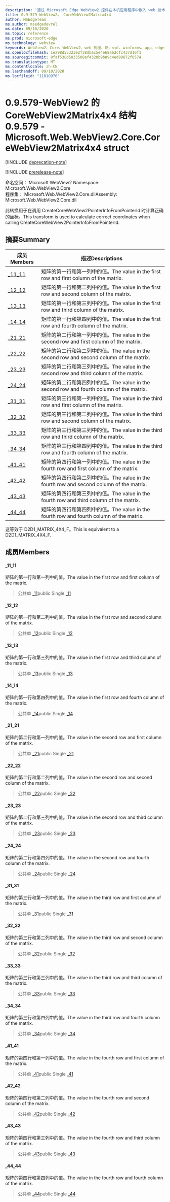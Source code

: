 ```yaml
---
description: '通过 Microsoft Edge WebView2 控件在本机应用程序中嵌入 web 技术 (HTML、CSS 和 JavaScript) '
title: 0.9.579-WebView2。 CoreWebView2Matrix4x4
author: MSEdgeTeam
ms.author: msedgedevrel
ms.date: 09/10/2020
ms.topic: reference
ms.prod: microsoft-edge
ms.technology: webview
keywords: WebView2、Core、WebView2、web 视图、新、wpf、winforms、app、edge、CoreWebView2、CoreWebView2Controller、浏览器控件、边缘 html、、浏览器控件、边缘 html、WebView2
ms.openlocfilehash: 1ea98d55323e2f38dbac5e4e68ab2cfc437d16f1
ms.sourcegitcommit: 0faf538d5033508af4320b9b89c4ed99872f0574
ms.translationtype: MT
ms.contentlocale: zh-CN
ms.lasthandoff: 09/10/2020
ms.locfileid: "11010976"
---
```

# <span data-ttu-id="f702d-104">0.9.579-WebView2 的 CoreWebView2Matrix4x4 结构</span><span class="sxs-lookup"><span data-stu-id="f702d-104">0.9.579 - Microsoft.Web.WebView2.Core.CoreWebView2Matrix4x4 struct</span></span> 

[!INCLUDE [deprecation-note](../../includes/deprecation-note.md)]

[!INCLUDE [prerelease-note](../../includes/prerelease-note.md)]

<span data-ttu-id="f702d-105">命名空间： Microsoft WebView2 </span><span class="sxs-lookup"><span data-stu-id="f702d-105">Namespace: Microsoft.Web.WebView2.Core</span></span>\
<span data-ttu-id="f702d-106">程序集： Microsoft.Web.WebView2.Core.dll</span><span class="sxs-lookup"><span data-stu-id="f702d-106">Assembly: Microsoft.Web.WebView2.Core.dll</span></span>

<span data-ttu-id="f702d-107">此转换用于在调用 CreateCoreWebView2PointerInfoFromPointerId 时计算正确的坐标。</span><span class="sxs-lookup"><span data-stu-id="f702d-107">This transform is used to calculate correct coordinates when calling CreateCoreWebView2PointerInfoFromPointerId.</span></span>

## <span data-ttu-id="f702d-108">摘要</span><span class="sxs-lookup"><span data-stu-id="f702d-108">Summary</span></span>

 <span data-ttu-id="f702d-109">成员</span><span class="sxs-lookup"><span data-stu-id="f702d-109">Members</span></span>                        | <span data-ttu-id="f702d-110">描述</span><span class="sxs-lookup"><span data-stu-id="f702d-110">Descriptions</span></span>
--------------------------------|---------------------------------------------
[<span data-ttu-id="f702d-111">_11</span><span class="sxs-lookup"><span data-stu-id="f702d-111">_11</span></span>](#_11) | <span data-ttu-id="f702d-112">矩阵的第一行和第一列中的值。</span><span class="sxs-lookup"><span data-stu-id="f702d-112">The value in the first row and first column of the matrix.</span></span>
[<span data-ttu-id="f702d-113">_12</span><span class="sxs-lookup"><span data-stu-id="f702d-113">_12</span></span>](#_12) | <span data-ttu-id="f702d-114">矩阵的第一行和第二列中的值。</span><span class="sxs-lookup"><span data-stu-id="f702d-114">The value in the first row and second column of the matrix.</span></span>
[<span data-ttu-id="f702d-115">_13</span><span class="sxs-lookup"><span data-stu-id="f702d-115">_13</span></span>](#_13) | <span data-ttu-id="f702d-116">矩阵的第一行和第三列中的值。</span><span class="sxs-lookup"><span data-stu-id="f702d-116">The value in the first row and third column of the matrix.</span></span>
[<span data-ttu-id="f702d-117">_14</span><span class="sxs-lookup"><span data-stu-id="f702d-117">_14</span></span>](#_14) | <span data-ttu-id="f702d-118">矩阵的第一行和第四列中的值。</span><span class="sxs-lookup"><span data-stu-id="f702d-118">The value in the first row and fourth column of the matrix.</span></span>
[<span data-ttu-id="f702d-119">_21</span><span class="sxs-lookup"><span data-stu-id="f702d-119">_21</span></span>](#_21) | <span data-ttu-id="f702d-120">矩阵的第二行和第一列中的值。</span><span class="sxs-lookup"><span data-stu-id="f702d-120">The value in the second row and first column of the matrix.</span></span>
[<span data-ttu-id="f702d-121">_22</span><span class="sxs-lookup"><span data-stu-id="f702d-121">_22</span></span>](#_22) | <span data-ttu-id="f702d-122">矩阵的第二行和第二列中的值。</span><span class="sxs-lookup"><span data-stu-id="f702d-122">The value in the second row and second column of the matrix.</span></span>
[<span data-ttu-id="f702d-123">_23</span><span class="sxs-lookup"><span data-stu-id="f702d-123">_23</span></span>](#_23) | <span data-ttu-id="f702d-124">矩阵的第二行和第三列中的值。</span><span class="sxs-lookup"><span data-stu-id="f702d-124">The value in the second row and third column of the matrix.</span></span>
[<span data-ttu-id="f702d-125">_24</span><span class="sxs-lookup"><span data-stu-id="f702d-125">_24</span></span>](#_24) | <span data-ttu-id="f702d-126">矩阵的第二行和第四列中的值。</span><span class="sxs-lookup"><span data-stu-id="f702d-126">The value in the second row and fourth column of the matrix.</span></span>
[<span data-ttu-id="f702d-127">_31</span><span class="sxs-lookup"><span data-stu-id="f702d-127">_31</span></span>](#_31) | <span data-ttu-id="f702d-128">矩阵的第三行和第一列中的值。</span><span class="sxs-lookup"><span data-stu-id="f702d-128">The value in the third row and first column of the matrix.</span></span>
[<span data-ttu-id="f702d-129">_32</span><span class="sxs-lookup"><span data-stu-id="f702d-129">_32</span></span>](#_32) | <span data-ttu-id="f702d-130">矩阵的第三行和第二列中的值。</span><span class="sxs-lookup"><span data-stu-id="f702d-130">The value in the third row and second column of the matrix.</span></span>
[<span data-ttu-id="f702d-131">_33</span><span class="sxs-lookup"><span data-stu-id="f702d-131">_33</span></span>](#_33) | <span data-ttu-id="f702d-132">矩阵的第三行和第三列中的值。</span><span class="sxs-lookup"><span data-stu-id="f702d-132">The value in the third row and third column of the matrix.</span></span>
[<span data-ttu-id="f702d-133">_34</span><span class="sxs-lookup"><span data-stu-id="f702d-133">_34</span></span>](#_34) | <span data-ttu-id="f702d-134">矩阵的第三行和第四列中的值。</span><span class="sxs-lookup"><span data-stu-id="f702d-134">The value in the third row and fourth column of the matrix.</span></span>
[<span data-ttu-id="f702d-135">_41</span><span class="sxs-lookup"><span data-stu-id="f702d-135">_41</span></span>](#_41) | <span data-ttu-id="f702d-136">矩阵的第四行和第一列中的值。</span><span class="sxs-lookup"><span data-stu-id="f702d-136">The value in the fourth row and first column of the matrix.</span></span>
[<span data-ttu-id="f702d-137">_42</span><span class="sxs-lookup"><span data-stu-id="f702d-137">_42</span></span>](#_42) | <span data-ttu-id="f702d-138">矩阵的第四行和第二列中的值。</span><span class="sxs-lookup"><span data-stu-id="f702d-138">The value in the fourth row and second column of the matrix.</span></span>
[<span data-ttu-id="f702d-139">_43</span><span class="sxs-lookup"><span data-stu-id="f702d-139">_43</span></span>](#_43) | <span data-ttu-id="f702d-140">矩阵的第四行和第三列中的值。</span><span class="sxs-lookup"><span data-stu-id="f702d-140">The value in the fourth row and third column of the matrix.</span></span>
[<span data-ttu-id="f702d-141">_44</span><span class="sxs-lookup"><span data-stu-id="f702d-141">_44</span></span>](#_44) | <span data-ttu-id="f702d-142">矩阵的第四行和第四列中的值。</span><span class="sxs-lookup"><span data-stu-id="f702d-142">The value in the fourth row and fourth column of the matrix.</span></span>

<span data-ttu-id="f702d-143">这等效于 D2D1_MATRIX_4X4_F。</span><span class="sxs-lookup"><span data-stu-id="f702d-143">This is equivalent to a D2D1_MATRIX_4X4_F.</span></span>

## <span data-ttu-id="f702d-144">成员</span><span class="sxs-lookup"><span data-stu-id="f702d-144">Members</span></span>

#### <span data-ttu-id="f702d-145">_11</span><span class="sxs-lookup"><span data-stu-id="f702d-145">_11</span></span> 

<span data-ttu-id="f702d-146">矩阵的第一行和第一列中的值。</span><span class="sxs-lookup"><span data-stu-id="f702d-146">The value in the first row and first column of the matrix.</span></span>

> <span data-ttu-id="f702d-147">公共单 [_11](#_11)</span><span class="sxs-lookup"><span data-stu-id="f702d-147">public Single [_11](#_11)</span></span>

#### <span data-ttu-id="f702d-148">_12</span><span class="sxs-lookup"><span data-stu-id="f702d-148">_12</span></span> 

<span data-ttu-id="f702d-149">矩阵的第一行和第二列中的值。</span><span class="sxs-lookup"><span data-stu-id="f702d-149">The value in the first row and second column of the matrix.</span></span>

> <span data-ttu-id="f702d-150">公共单 [_12](#_12)</span><span class="sxs-lookup"><span data-stu-id="f702d-150">public Single [_12](#_12)</span></span>

#### <span data-ttu-id="f702d-151">_13</span><span class="sxs-lookup"><span data-stu-id="f702d-151">_13</span></span> 

<span data-ttu-id="f702d-152">矩阵的第一行和第三列中的值。</span><span class="sxs-lookup"><span data-stu-id="f702d-152">The value in the first row and third column of the matrix.</span></span>

> <span data-ttu-id="f702d-153">公共单 [_13](#_13)</span><span class="sxs-lookup"><span data-stu-id="f702d-153">public Single [_13](#_13)</span></span>

#### <span data-ttu-id="f702d-154">_14</span><span class="sxs-lookup"><span data-stu-id="f702d-154">_14</span></span> 

<span data-ttu-id="f702d-155">矩阵的第一行和第四列中的值。</span><span class="sxs-lookup"><span data-stu-id="f702d-155">The value in the first row and fourth column of the matrix.</span></span>

> <span data-ttu-id="f702d-156">公共单 [_14](#_14)</span><span class="sxs-lookup"><span data-stu-id="f702d-156">public Single [_14](#_14)</span></span>

#### <span data-ttu-id="f702d-157">_21</span><span class="sxs-lookup"><span data-stu-id="f702d-157">_21</span></span> 

<span data-ttu-id="f702d-158">矩阵的第二行和第一列中的值。</span><span class="sxs-lookup"><span data-stu-id="f702d-158">The value in the second row and first column of the matrix.</span></span>

> <span data-ttu-id="f702d-159">公共单 [_21](#_21)</span><span class="sxs-lookup"><span data-stu-id="f702d-159">public Single [_21](#_21)</span></span>

#### <span data-ttu-id="f702d-160">_22</span><span class="sxs-lookup"><span data-stu-id="f702d-160">_22</span></span> 

<span data-ttu-id="f702d-161">矩阵的第二行和第二列中的值。</span><span class="sxs-lookup"><span data-stu-id="f702d-161">The value in the second row and second column of the matrix.</span></span>

> <span data-ttu-id="f702d-162">公共单 [_22](#_22)</span><span class="sxs-lookup"><span data-stu-id="f702d-162">public Single [_22](#_22)</span></span>

#### <span data-ttu-id="f702d-163">_23</span><span class="sxs-lookup"><span data-stu-id="f702d-163">_23</span></span> 

<span data-ttu-id="f702d-164">矩阵的第二行和第三列中的值。</span><span class="sxs-lookup"><span data-stu-id="f702d-164">The value in the second row and third column of the matrix.</span></span>

> <span data-ttu-id="f702d-165">公共单 [_23](#_23)</span><span class="sxs-lookup"><span data-stu-id="f702d-165">public Single [_23](#_23)</span></span>

#### <span data-ttu-id="f702d-166">_24</span><span class="sxs-lookup"><span data-stu-id="f702d-166">_24</span></span> 

<span data-ttu-id="f702d-167">矩阵的第二行和第四列中的值。</span><span class="sxs-lookup"><span data-stu-id="f702d-167">The value in the second row and fourth column of the matrix.</span></span>

> <span data-ttu-id="f702d-168">公共单 [_24](#_24)</span><span class="sxs-lookup"><span data-stu-id="f702d-168">public Single [_24](#_24)</span></span>

#### <span data-ttu-id="f702d-169">_31</span><span class="sxs-lookup"><span data-stu-id="f702d-169">_31</span></span> 

<span data-ttu-id="f702d-170">矩阵的第三行和第一列中的值。</span><span class="sxs-lookup"><span data-stu-id="f702d-170">The value in the third row and first column of the matrix.</span></span>

> <span data-ttu-id="f702d-171">公共单 [_31](#_31)</span><span class="sxs-lookup"><span data-stu-id="f702d-171">public Single [_31](#_31)</span></span>

#### <span data-ttu-id="f702d-172">_32</span><span class="sxs-lookup"><span data-stu-id="f702d-172">_32</span></span> 

<span data-ttu-id="f702d-173">矩阵的第三行和第二列中的值。</span><span class="sxs-lookup"><span data-stu-id="f702d-173">The value in the third row and second column of the matrix.</span></span>

> <span data-ttu-id="f702d-174">公共单 [_32](#_32)</span><span class="sxs-lookup"><span data-stu-id="f702d-174">public Single [_32](#_32)</span></span>

#### <span data-ttu-id="f702d-175">_33</span><span class="sxs-lookup"><span data-stu-id="f702d-175">_33</span></span> 

<span data-ttu-id="f702d-176">矩阵的第三行和第三列中的值。</span><span class="sxs-lookup"><span data-stu-id="f702d-176">The value in the third row and third column of the matrix.</span></span>

> <span data-ttu-id="f702d-177">公共单 [_33](#_33)</span><span class="sxs-lookup"><span data-stu-id="f702d-177">public Single [_33](#_33)</span></span>

#### <span data-ttu-id="f702d-178">_34</span><span class="sxs-lookup"><span data-stu-id="f702d-178">_34</span></span> 

<span data-ttu-id="f702d-179">矩阵的第三行和第四列中的值。</span><span class="sxs-lookup"><span data-stu-id="f702d-179">The value in the third row and fourth column of the matrix.</span></span>

> <span data-ttu-id="f702d-180">公共单 [_34](#_34)</span><span class="sxs-lookup"><span data-stu-id="f702d-180">public Single [_34](#_34)</span></span>

#### <span data-ttu-id="f702d-181">_41</span><span class="sxs-lookup"><span data-stu-id="f702d-181">_41</span></span> 

<span data-ttu-id="f702d-182">矩阵的第四行和第一列中的值。</span><span class="sxs-lookup"><span data-stu-id="f702d-182">The value in the fourth row and first column of the matrix.</span></span>

> <span data-ttu-id="f702d-183">公共单 [_41](#_41)</span><span class="sxs-lookup"><span data-stu-id="f702d-183">public Single [_41](#_41)</span></span>

#### <span data-ttu-id="f702d-184">_42</span><span class="sxs-lookup"><span data-stu-id="f702d-184">_42</span></span> 

<span data-ttu-id="f702d-185">矩阵的第四行和第二列中的值。</span><span class="sxs-lookup"><span data-stu-id="f702d-185">The value in the fourth row and second column of the matrix.</span></span>

> <span data-ttu-id="f702d-186">公共单 [_42](#_42)</span><span class="sxs-lookup"><span data-stu-id="f702d-186">public Single [_42](#_42)</span></span>

#### <span data-ttu-id="f702d-187">_43</span><span class="sxs-lookup"><span data-stu-id="f702d-187">_43</span></span> 

<span data-ttu-id="f702d-188">矩阵的第四行和第三列中的值。</span><span class="sxs-lookup"><span data-stu-id="f702d-188">The value in the fourth row and third column of the matrix.</span></span>

> <span data-ttu-id="f702d-189">公共单 [_43](#_43)</span><span class="sxs-lookup"><span data-stu-id="f702d-189">public Single [_43](#_43)</span></span>

#### <span data-ttu-id="f702d-190">_44</span><span class="sxs-lookup"><span data-stu-id="f702d-190">_44</span></span> 

<span data-ttu-id="f702d-191">矩阵的第四行和第四列中的值。</span><span class="sxs-lookup"><span data-stu-id="f702d-191">The value in the fourth row and fourth column of the matrix.</span></span>

> <span data-ttu-id="f702d-192">公共单 [_44](#_44)</span><span class="sxs-lookup"><span data-stu-id="f702d-192">public Single [_44](#_44)</span></span>

